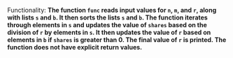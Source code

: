 Functionality: **The function `func` reads input values for `n`, `m`, and `r`, along with lists `s` and `b`. It then sorts the lists `s` and `b`. The function iterates through elements in `s` and updates the value of `shares` based on the division of `r` by elements in `s`. It then updates the value of `r` based on elements in `b` if `shares` is greater than 0. The final value of `r` is printed. The function does not have explicit return values.**